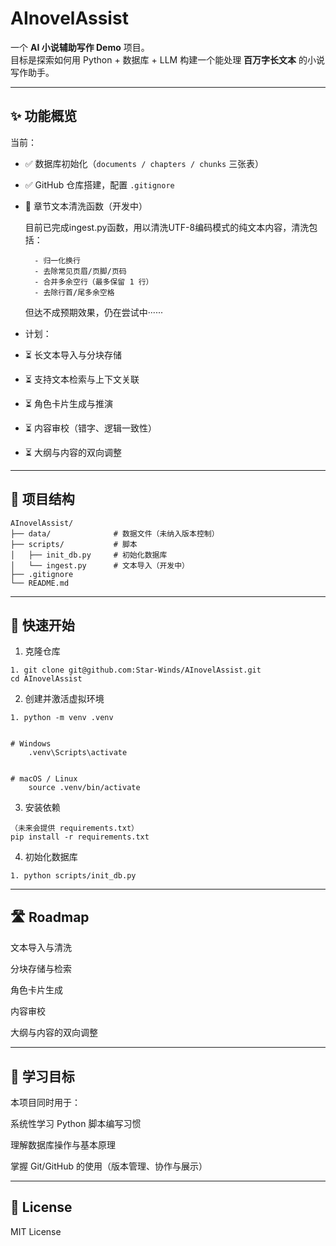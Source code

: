 ﻿# AInovelAssist

一个 **AI 小说辅助写作 Demo** 项目。  
目标是探索如何用 Python + 数据库 + LLM 构建一个能处理 **百万字长文本** 的小说写作助手。  

---

## ✨ 功能概览

当前：
- ✅ 数据库初始化（`documents / chapters / chunks` 三张表）
- ✅ GitHub 仓库搭建，配置 `.gitignore`
- 🚧 章节文本清洗函数（开发中）
	
	目前已完成ingest.py函数，用以清洗UTF-8编码模式的纯文本内容，清洗包括：
		
		- 归一化换行
		- 去除常见页眉/页脚/页码
		- 合并多余空行（最多保留 1 行）
		- 去除行首/尾多余空格
	但达不成预期效果，仍在尝试中······

- 计划：
- ⏳ 长文本导入与分块存储
- ⏳ 支持文本检索与上下文关联
- ⏳ 角色卡片生成与推演
- ⏳ 内容审校（错字、逻辑一致性）
- ⏳ 大纲与内容的双向调整

---

## 📂 项目结构
```text
AInovelAssist/
├── data/              # 数据文件（未纳入版本控制）
├── scripts/           # 脚本
│   ├── init_db.py     # 初始化数据库
│   └── ingest.py      # 文本导入（开发中）
├── .gitignore
└── README.md
```

---

## 🚀 快速开始
1. 克隆仓库
```
1. git clone git@github.com:Star-Winds/AInovelAssist.git
cd AInovelAssist
```

2. 创建并激活虚拟环境
```
1. python -m venv .venv


# Windows
	.venv\Scripts\activate


# macOS / Linux
	source .venv/bin/activate
```

3. 安装依赖

```
（未来会提供 requirements.txt）
pip install -r requirements.txt
```
4. 初始化数据库
```
1. python scripts/init_db.py
```

---

## 🛣️ Roadmap

 文本导入与清洗

 分块存储与检索

 角色卡片生成

 内容审校

 大纲与内容的双向调整
 
 ---

## 🎯 学习目标

本项目同时用于：

系统性学习 Python 脚本编写习惯

理解数据库操作与基本原理

掌握 Git/GitHub 的使用（版本管理、协作与展示）

---

## 📜 License

MIT License